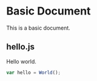 # Basic Document

This is a basic document.

## hello.js

Hello world.

```js
var hello = World();
```
